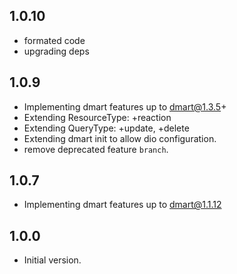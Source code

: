 ## 1.0.10
- formated code
- upgrading deps

## 1.0.9
- Implementing dmart features up to dmart@1.3.5+
- Extending ResourceType: +reaction
- Extending QueryType: +update, +delete
- Extending dmart init to allow dio configuration.
- remove deprecated feature `branch`.

## 1.0.7

- Implementing dmart features up to dmart@1.1.12

## 1.0.0

- Initial version.
